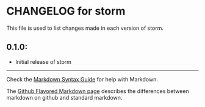 # CHANGELOG for storm

This file is used to list changes made in each version of storm.

## 0.1.0:

* Initial release of storm

- - -
Check the [Markdown Syntax Guide](http://daringfireball.net/projects/markdown/syntax) for help with Markdown.

The [Github Flavored Markdown page](http://github.github.com/github-flavored-markdown/) describes the differences between markdown on github and standard markdown.
